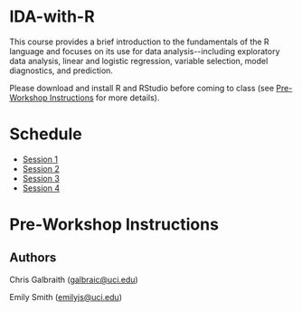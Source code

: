 # IDA-with-R
This course provides a brief introduction to the fundamentals of the R language and focuses on its use for data analysis--including exploratory data analysis, linear and logistic regression, variable selection, model diagnostics, and prediction.

Please download and install R and RStudio before coming to class (see [Pre-Workshop Instructions](#Instructions) for more details).

# Schedule
* [Session 1](http://ucidatascienceinitiative.github.io//IDA-with-R/IDA-with-R_Session_1.html)
* [Session 2](http://ucidatascienceinitiative.github.io//IDA-with-R/IDA-with-R_Session_2.html)
* [Session 3](http://ucidatascienceinitiative.github.io//IDA-with-R/IDA-with-R_Session_3.html)
* [Session 4](http://ucidatascienceinitiative.github.io//IDA-with-R/IDA-with-R_Session_4.html)

# <a name="Instructions"></a>Pre-Workshop Instructions


## Authors
Chris Galbraith (<galbraic@uci.edu>)

Emily Smith (<emilyjs@uci.edu>)
